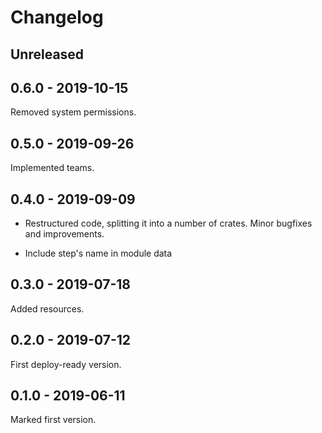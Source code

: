 # Changelog

## Unreleased

## 0.6.0 - 2019-10-15

Removed system permissions.

## 0.5.0 - 2019-09-26

Implemented teams.

## 0.4.0 - 2019-09-09

- Restructured code, splitting it into a number of crates. Minor bugfixes and
  improvements.

- Include step's name in module data

## 0.3.0 - 2019-07-18

Added resources.

## 0.2.0 - 2019-07-12

First deploy-ready version.

## 0.1.0 - 2019-06-11

Marked first version.
